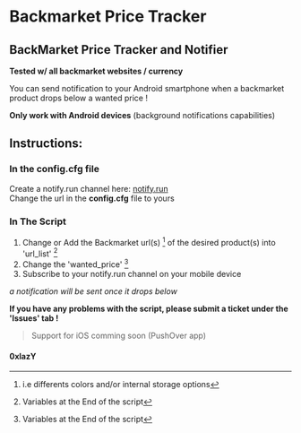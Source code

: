 # Backmarket Price Tracker
## BackMarket Price Tracker and Notifier  

**Tested w/ all backmarket websites / currency**   

You can send notification to your Android smartphone when a backmarket product drops below a wanted price !  

**Only work with Android devices** (background notifications capabilities)  

## Instructions:  
### In the config.cfg file  
Create a notify.run channel here: [notify.run](https://notify.run)  
Change the url in the **config.cfg** file to yours

### In The Script  
1. Change or Add the Backmarket url(s) [^1] of the desired product(s) into 'url_list' [^2]
2. Change the 'wanted_price' [^2]
3. Subscribe to your notify.run channel on your mobile device 

*a notification will be sent once it drops below*

 
**If you have any problems with the script, please submit a ticket under the 'Issues' tab !** 

> Support for iOS comming soon (PushOver app)


[^1]: i.e differents colors and/or internal storage options  
[^2]: Variables at the End of the script

#### 0xlazY ####
